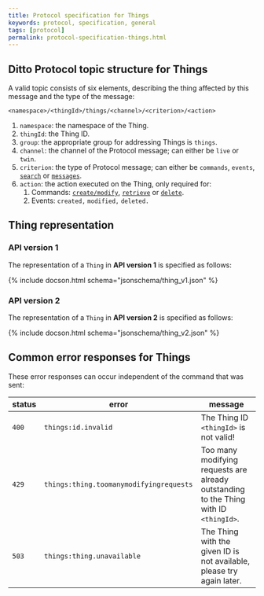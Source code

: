 ```yaml
---
title: Protocol specification for Things
keywords: protocol, specification, general
tags: [protocol]
permalink: protocol-specification-things.html
---
```



## Ditto Protocol topic structure for Things

A valid topic consists of six elements, describing the thing affected by this message and the type of the message:

```
<namespace>/<thingId>/things/<channel>/<criterion>/<action>
```

1. `namespace`: the namespace of the Thing.
2. `thingId`: the Thing ID.
3. `group`: the appropriate group for addressing Things is `things`. 
4. `channel`: the channel of the Protocol message; can either be `live` or `twin`.
5. `criterion`: the type of Protocol message; can either be `commands`, `events`, 
   [`search`](protocol-specification-things-search.html) or [`messages`](protocol-specification-things-messages.html).
6. `action`: the action executed on the Thing, only required for:
    1. Commands: [`create/modify`](protocol-specification-things-create-or-modify.html),
       [`retrieve`](protocol-specification-things-retrieve.html) or
       [`delete`](protocol-specification-things-delete.html).
    2. Events: `created,` `modified,` `deleted.`


## Thing representation

### API version 1

The representation of a `Thing` in **API version 1** is specified as follows:

{% include docson.html schema="jsonschema/thing_v1.json" %}

### API version 2

The representation of a `Thing` in **API version 2** is specified as follows:

{% include docson.html schema="jsonschema/thing_v2.json" %}


## Common error responses for Things

These error responses can occur independent of the command that was sent:

| status | error                   | message                   |
|--------|-------------------------|---------------------------|
| `400`  | `things:id.invalid`     | The Thing ID `<thingId>` is not valid! |
| `429`  | `things:thing.toomanymodifyingrequests	`     | Too many modifying requests are already outstanding to the Thing with ID `<thingId>`. |
| `503`  | `things:thing.unavailable` | The Thing with the given ID is not available, please try again later. |
